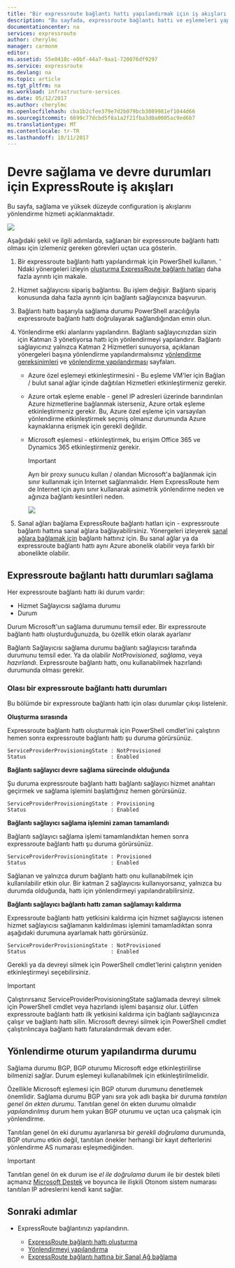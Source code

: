 ```yaml
---
title: "Bir expressroute bağlantı hattı yapılandırmak için iş akışları | Microsoft Docs"
description: "Bu sayfada, expressroute bağlantı hattı ve eşlemeleri yapılandırmak için iş akışları açıklanmaktadır"
documentationcenter: na
services: expressroute
author: cherylmc
manager: carmonm
editor: 
ms.assetid: 55e0418c-e0bf-44a7-9aa1-720076df9297
ms.service: expressroute
ms.devlang: na
ms.topic: article
ms.tgt_pltfrm: na
ms.workload: infrastructure-services
ms.date: 05/12/2017
ms.author: cherylmc
ms.openlocfilehash: cba1b2cfee379e7d2b079bcb3089981ef1044d66
ms.sourcegitcommit: 6699c77dcbd5f8a1a2f21fba3d0a0005ac9ed6b7
ms.translationtype: MT
ms.contentlocale: tr-TR
ms.lasthandoff: 10/11/2017
---
```

# <a name="expressroute-workflows-for-circuit-provisioning-and-circuit-states"></a>Devre sağlama ve devre durumları için ExpressRoute iş akışları
Bu sayfa, sağlama ve yüksek düzeyde configuration iş akışlarını yönlendirme hizmeti açıklanmaktadır.

![](./media/expressroute-workflows/expressroute-circuit-workflow.png)

Aşağıdaki şekil ve ilgili adımlarda, sağlanan bir expressroute bağlantı hattı olması için izlemeniz gereken görevleri uçtan uca gösterin. 

1. Bir expressroute bağlantı hattı yapılandırmak için PowerShell kullanın. ' Ndaki yönergeleri izleyin [oluşturma ExpressRoute bağlantı hatları](expressroute-howto-circuit-classic.md) daha fazla ayrıntı için makale.
2. Hizmet sağlayıcısı sipariş bağlantısı. Bu işlem değişir. Bağlantı sipariş konusunda daha fazla ayrıntı için bağlantı sağlayıcınıza başvurun.
3. Bağlantı hattı başarıyla sağlama durumu PowerShell aracılığıyla expressroute bağlantı hattı doğrulayarak sağlandığından emin olun. 
4. Yönlendirme etki alanlarını yapılandırın. Bağlantı sağlayıcınızdan sizin için Katman 3 yönetiyorsa hattı için yönlendirmeyi yapılandırır. Bağlantı sağlayıcınız yalnızca Katman 2 Hizmetleri sunuyorsa, açıklanan yönergeleri başına yönlendirme yapılandırmalısınız [yönlendirme gereksinimleri](expressroute-routing.md) ve [yönlendirme yapılandırması](expressroute-howto-routing-classic.md) sayfaları.
   
   * Azure özel eşlemeyi etkinleştirmesini - Bu eşleme VM'ler için Bağlan / bulut sanal ağlar içinde dağıtılan Hizmetleri etkinleştirmeniz gerekir.
   * Azure ortak eşleme enable - genel IP adresleri üzerinde barındırılan Azure hizmetlerine bağlanmak isterseniz, Azure ortak eşleme etkinleştirmeniz gerekir. Bu, Azure özel eşleme için varsayılan yönlendirme etkinleştirmek seçmiş olmanız durumunda Azure kaynaklarına erişmek için gerekli değildir.
   * Microsoft eşlemesi - etkinleştirmek, bu erişim Office 365 ve Dynamics 365 etkinleştirmeniz gerekir. 
     
     > [!IMPORTANT]
     > Ayrı bir proxy sunucu kullan / olandan Microsoft'a bağlanmak için sınır kullanmak için Internet sağlanmalıdır. Hem ExpressRoute hem de Internet için aynı sınır kullanarak asimetrik yönlendirme neden ve ağınıza bağlantı kesintileri neden.
     > 
     > 
     
     ![](./media/expressroute-workflows/routing-workflow.png)
5. Sanal ağları bağlama ExpressRoute bağlantı hatları için - expressroute bağlantı hattına sanal ağlara bağlayabilirsiniz. Yönergeleri izleyerek [sanal ağlara bağlamak için](expressroute-howto-linkvnet-arm.md) bağlantı hattınız için. Bu sanal ağlar ya da expressroute bağlantı hattı aynı Azure abonelik olabilir veya farklı bir abonelikte olabilir.

## <a name="expressroute-circuit-provisioning-states"></a>Expressroute bağlantı hattı durumları sağlama
Her expressroute bağlantı hattı iki durum vardır:

* Hizmet Sağlayıcısı sağlama durumu
* Durum

Durum Microsoft'un sağlama durumunu temsil eder. Bir expressroute bağlantı hattı oluşturduğunuzda, bu özellik etkin olarak ayarlanır

Bağlantı Sağlayıcısı sağlama durumu bağlantı sağlayıcısı tarafında durumunu temsil eder. Ya da olabilir *NotProvisioned*, *sağlama*, veya *hazırlandı*. Expressroute bağlantı hattı, onu kullanabilmek hazırlandı durumunda olması gerekir.

### <a name="possible-states-of-an-expressroute-circuit"></a>Olası bir expressroute bağlantı hattı durumları
Bu bölümde bir expressroute bağlantı hattı için olası durumlar çıkışı listelenir.

**Oluşturma sırasında**

Expressroute bağlantı hattı oluşturmak için PowerShell cmdlet'ini çalıştırın hemen sonra expressroute bağlantı hattı şu duruma görürsünüz.

    ServiceProviderProvisioningState : NotProvisioned
    Status                           : Enabled


**Bağlantı sağlayıcı devre sağlama sürecinde olduğunda**

Şu duruma expressroute bağlantı hattı bağlantı sağlayıcı hizmet anahtarı geçirmek ve sağlama işlemini başlattığınız hemen görürsünüz.

    ServiceProviderProvisioningState : Provisioning
    Status                           : Enabled


**Bağlantı sağlayıcı sağlama işlemini zaman tamamlandı**

Bağlantı sağlayıcı sağlama işlemi tamamlandıktan hemen sonra expressroute bağlantı hattı şu duruma görürsünüz.

    ServiceProviderProvisioningState : Provisioned
    Status                           : Enabled

Sağlanan ve yalnızca durum bağlantı hattı onu kullanabilmek için kullanılabilir etkin olur. Bir katman 2 sağlayıcısı kullanıyorsanız, yalnızca bu durumda olduğunda, hattı için yönlendirmeyi yapılandırabilirsiniz.

**Bağlantı sağlayıcı bağlantı hattı zaman sağlamayı kaldırma**

Expressroute bağlantı hattı yetkisini kaldırma için hizmet sağlayıcısı istenen hizmet sağlayıcısı sağlamanın kaldırılması işlemini tamamladıktan sonra aşağıdaki durumuna ayarlamak hattı görürsünüz.

    ServiceProviderProvisioningState : NotProvisioned
    Status                           : Enabled


Gerekli ya da devreyi silmek için PowerShell cmdlet'lerini çalıştırın yeniden etkinleştirmeyi seçebilirsiniz.  

> [!IMPORTANT]
> Çalıştırırsanız ServiceProviderProvisioningState sağlamada devreyi silmek için PowerShell cmdlet veya hazırlandı işlemi başarısız olur. Lütfen expressroute bağlantı hattı ilk yetkisini kaldırma için bağlantı sağlayıcınıza çalışır ve bağlantı hattı silin. Microsoft devreyi silmek için PowerShell cmdlet çalıştırılıncaya bağlantı hattı faturalandırmak devam eder.
> 
> 

## <a name="routing-session-configuration-state"></a>Yönlendirme oturum yapılandırma durumu
Sağlama durumu BGP, BGP oturumu Microsoft edge etkinleştirilirse bilmenizi sağlar. Durum eşlemeyi kullanabilmek için etkinleştirilmelidir.

Özellikle Microsoft eşlemesi için BGP oturum durumunu denetlemek önemlidir. Sağlama durumu BGP yanı sıra yok adlı başka bir duruma *tanıtılan genel ön ekten durumu*. Tanıtılan genel ön ekten durumu olmalıdır *yapılandırılmış* durum hem yukarı BGP oturumu ve uçtan uca çalışmak için yönlendirme. 

Tanıtılan genel ön eki durumu ayarlanırsa bir *gerekli doğrulama* durumunda, BGP oturumu etkin değil, tanıtılan önekler herhangi bir kayıt defterlerini yönlendirme AS numarası eşleşmediğinden. 

> [!IMPORTANT]
> Tanıtılan genel ön ek durum ise *el ile doğrulama* durum ile bir destek bileti açmanız [Microsoft Destek](https://portal.azure.com/?#blade/Microsoft_Azure_Support/HelpAndSupportBlade) ve boyunca ile ilişkili Otonom sistem numarası tanıtılan IP adreslerini kendi kanıt sağlar.
> 
> 

## <a name="next-steps"></a>Sonraki adımlar
* ExpressRoute bağlantınızı yapılandırın.
  
  * [ExpressRoute bağlantı hattı oluşturma](expressroute-howto-circuit-arm.md)
  * [Yönlendirmeyi yapılandırma](expressroute-howto-routing-arm.md)
  * [ExpressRoute bağlantı hattına bir Sanal Ağ bağlama](expressroute-howto-linkvnet-arm.md)

